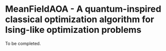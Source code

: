 # MeanFieldAOA - A quantum-inspired classical optimization algorithm for Ising-like optimization problems

To be completed.